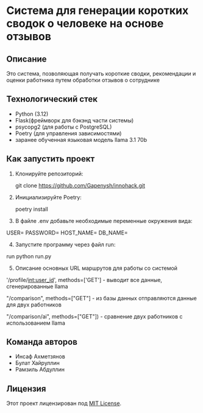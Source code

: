  # Система для генерации коротких сводок о человеке на основе отзывов

## Описание

Это система, позволяющая получать короткие сводки, рекомендации и оценки работника путем обработки отзывов о сотруднике 

## Технологический стек

- Python (3.12)
- Flask(фреймворк для бэкэнд части системы)
- psycopg2 (для работы с PostgreSQL)
- Poetry (для управления зависимостями)
- заранее обученная языковая модель llama 3.1 70b


## Как запустить проект

1. Клонируйте репозиторий:

   git clone https://github.com/Gapenysh/innohack.git
    

2. Инициализируйте Poetry:

    
   poetry install
    

3. В файле .env добавьте необходимые переменные окружения вида:

USER=
PASSWORD=
HOST_NAME=
DB_NAME=


4. Запустите программу через файл run:

run python run.py

5. Описание основных URL маршрутов для работы со системой

'/profile/<int:user_id>', methods=['GET'] - выводит все данные, сгенерированные llama

"/comparison", methods=["GET"] - из базы данных отправляются данные для двух работников

"/comparison/ai", methods=["GET"]) - сравнение двух работников с использованием llama
## Команда авторов

- Инсаф Ахметзянов 
- Булат Хайруллин
- Рамзиль Абдуллин 

## Лицензия

Этот проект лицензирован под [MIT License](LICENSE).
